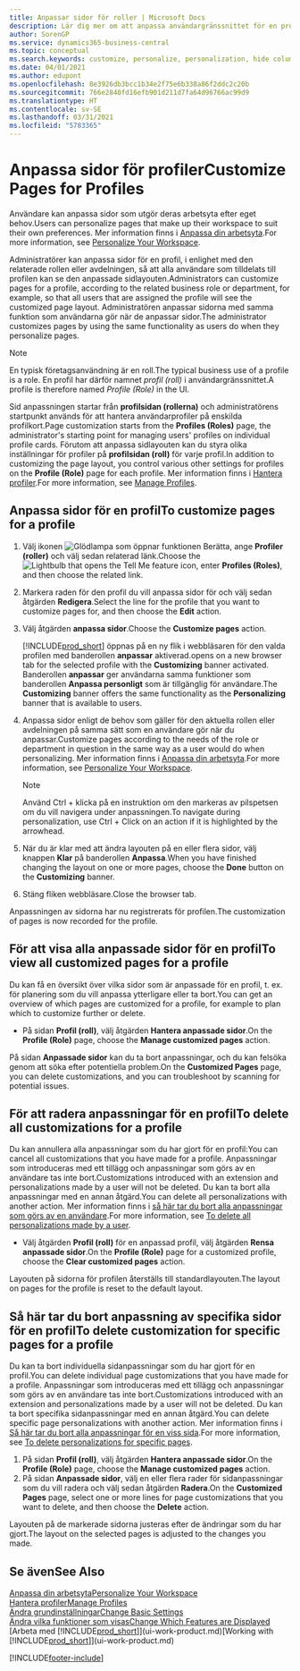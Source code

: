 ```yaml
---
title: Anpassar sidor för roller | Microsoft Docs
description: Lär dig mer om att anpassa användargränssnittet för en profil (roll) så att alla användare som är tilldelade den rollen ser en anpassad arbetsyta.
author: SorenGP
ms.service: dynamics365-business-central
ms.topic: conceptual
ms.search.keywords: customize, personalize, personalization, hide columns, remove fields, move fields
ms.date: 04/01/2021
ms.author: edupont
ms.openlocfilehash: 8e3926db3bcc1b34e2f75e6b338a86f2ddc2c20b
ms.sourcegitcommit: 766e2840fd16efb901d211d7fa64d96766ac99d9
ms.translationtype: HT
ms.contentlocale: sv-SE
ms.lasthandoff: 03/31/2021
ms.locfileid: "5783365"
---
```

# <a name="customize-pages-for-profiles"></a><span data-ttu-id="31e93-103">Anpassa sidor för profiler</span><span class="sxs-lookup"><span data-stu-id="31e93-103">Customize Pages for Profiles</span></span>
<span data-ttu-id="31e93-104">Användare kan anpassa sidor som utgör deras arbetsyta efter eget behov.</span><span class="sxs-lookup"><span data-stu-id="31e93-104">Users can personalize pages that make up their workspace to suit their own preferences.</span></span> <span data-ttu-id="31e93-105">Mer information finns i [Anpassa din arbetsyta](ui-personalization-user.md).</span><span class="sxs-lookup"><span data-stu-id="31e93-105">For more information, see [Personalize Your Workspace](ui-personalization-user.md).</span></span>

<span data-ttu-id="31e93-106">Administratörer kan anpassa sidor för en profil, i enlighet med den relaterade rollen eller avdelningen, så att alla användare som tilldelats till profilen kan se den anpassade sidlayouten.</span><span class="sxs-lookup"><span data-stu-id="31e93-106">Administrators can customize pages for a profile, according to the related business role or department, for example, so that all users that are assigned the profile will see the customized page layout.</span></span> <span data-ttu-id="31e93-107">Administratören anpassar sidorna med samma funktion som användarna gör när de anpassar sidor.</span><span class="sxs-lookup"><span data-stu-id="31e93-107">The administrator customizes pages by using the same functionality as users do when they personalize pages.</span></span>

> [!NOTE]
> <span data-ttu-id="31e93-108">En typisk företagsanvändning är en roll.</span><span class="sxs-lookup"><span data-stu-id="31e93-108">The typical business use of a profile is a role.</span></span> <span data-ttu-id="31e93-109">En profil har därför namnet *profil (roll)* i användargränssnittet.</span><span class="sxs-lookup"><span data-stu-id="31e93-109">A profile is therefore named *Profile (Role)* in the UI.</span></span>

<span data-ttu-id="31e93-110">Sid anpassningen startar från **profilsidan (rollerna)** och administratörens startpunkt används för att hantera användarprofiler på enskilda profilkort.</span><span class="sxs-lookup"><span data-stu-id="31e93-110">Page customization starts from the **Profiles (Roles)** page, the administrator's starting point for managing users' profiles on individual profile cards.</span></span> <span data-ttu-id="31e93-111">Förutom att anpassa sidlayouten kan du styra olika inställningar för profiler på **profilsidan (roll)** för varje profil.</span><span class="sxs-lookup"><span data-stu-id="31e93-111">In addition to customizing the page layout, you control various other settings for profiles on the **Profile (Role)** page for each profile.</span></span> <span data-ttu-id="31e93-112">Mer information finns i [Hantera profiler](admin-users-profiles-roles.md).</span><span class="sxs-lookup"><span data-stu-id="31e93-112">For more information, see [Manage Profiles](admin-users-profiles-roles.md).</span></span>

## <a name="to-customize-pages-for-a-profile"></a><span data-ttu-id="31e93-113">Anpassa sidor för en profil</span><span class="sxs-lookup"><span data-stu-id="31e93-113">To customize pages for a profile</span></span>
1. <span data-ttu-id="31e93-114">Välj ikonen ![Glödlampa som öppnar funktionen Berätta](media/ui-search/search_small.png "Berätta vad du vill göra"), ange **Profiler (roller)** och välj sedan relaterad länk.</span><span class="sxs-lookup"><span data-stu-id="31e93-114">Choose the ![Lightbulb that opens the Tell Me feature](media/ui-search/search_small.png "Tell me what you want to do") icon, enter **Profiles (Roles)**, and then choose the related link.</span></span>
2. <span data-ttu-id="31e93-115">Markera raden för den profil du vill anpassa sidor för och välj sedan åtgärden **Redigera**.</span><span class="sxs-lookup"><span data-stu-id="31e93-115">Select the line for the profile that you want to customize pages for, and then choose the **Edit** action.</span></span>
3. <span data-ttu-id="31e93-116">Välj åtgärden **anpassa sidor**.</span><span class="sxs-lookup"><span data-stu-id="31e93-116">Choose the **Customize pages** action.</span></span>

    [!INCLUDE[prod_short](includes/prod_short.md)] <span data-ttu-id="31e93-117">öppnas på en ny flik i webbläsaren för den valda profilen med banderollen **anpassar** aktiverad.</span><span class="sxs-lookup"><span data-stu-id="31e93-117">opens on a new browser tab for the selected profile with the **Customizing** banner activated.</span></span> <span data-ttu-id="31e93-118">Banderollen **anpassar** ger användarna samma funktioner som banderollen **Anpassa personligt** som är tillgänglig för användare.</span><span class="sxs-lookup"><span data-stu-id="31e93-118">The **Customizing** banner offers the same functionality as the **Personalizing** banner that is available to users.</span></span>

4. <span data-ttu-id="31e93-119">Anpassa sidor enligt de behov som gäller för den aktuella rollen eller avdelningen på samma sätt som en användare gör när du anpassar.</span><span class="sxs-lookup"><span data-stu-id="31e93-119">Customize pages according to the needs of the role or department in question in the same way as a user would do when personalizing.</span></span> <span data-ttu-id="31e93-120">Mer information finns i [Anpassa din arbetsyta](ui-personalization-user.md).</span><span class="sxs-lookup"><span data-stu-id="31e93-120">For more information, see [Personalize Your Workspace](ui-personalization-user.md).</span></span>

    > [!NOTE]
    > <span data-ttu-id="31e93-121">Använd Ctrl + klicka på en instruktion om den markeras av pilspetsen om du vill navigera under anpassningen.</span><span class="sxs-lookup"><span data-stu-id="31e93-121">To navigate during personalization, use Ctrl + Click on an action if it is highlighted by the arrowhead.</span></span>

5. <span data-ttu-id="31e93-122">När du är klar med att ändra layouten på en eller flera sidor, välj knappen **Klar** på banderollen **Anpassa**.</span><span class="sxs-lookup"><span data-stu-id="31e93-122">When you have finished changing the layout on one or more pages, choose the **Done** button on the **Customizing** banner.</span></span>
6. <span data-ttu-id="31e93-123">Stäng fliken webbläsare.</span><span class="sxs-lookup"><span data-stu-id="31e93-123">Close the browser tab.</span></span>

<span data-ttu-id="31e93-124">Anpassningen av sidorna har nu registrerats för profilen.</span><span class="sxs-lookup"><span data-stu-id="31e93-124">The customization of pages is now recorded for the profile.</span></span>

## <a name="to-view-all-customized-pages-for-a-profile"></a><span data-ttu-id="31e93-125">För att visa alla anpassade sidor för en profil</span><span class="sxs-lookup"><span data-stu-id="31e93-125">To view all customized pages for a profile</span></span>

<span data-ttu-id="31e93-126">Du kan få en översikt över vilka sidor som är anpassade för en profil, t. ex. för planering som du vill anpassa ytterligare eller ta bort.</span><span class="sxs-lookup"><span data-stu-id="31e93-126">You can get an overview of which pages are customized for a profile, for example to plan which to customize further or delete.</span></span>

- <span data-ttu-id="31e93-127">På sidan **Profil (roll)**, välj åtgärden **Hantera anpassade sidor**.</span><span class="sxs-lookup"><span data-stu-id="31e93-127">On the **Profile (Role)** page, choose the **Manage customized pages** action.</span></span>

<span data-ttu-id="31e93-128">På sidan **Anpassade sidor** kan du ta bort anpassningar, och du kan felsöka genom att söka efter potentiella problem.</span><span class="sxs-lookup"><span data-stu-id="31e93-128">On the **Customized Pages** page, you can delete customizations, and you can troubleshoot by scanning for potential issues.</span></span>  

## <a name="to-delete-all-customizations-for-a-profile"></a><span data-ttu-id="31e93-129">För att radera anpassningar för en profil</span><span class="sxs-lookup"><span data-stu-id="31e93-129">To delete all customizations for a profile</span></span>
<span data-ttu-id="31e93-130">Du kan annullera alla anpassningar som du har gjort för en profil:</span><span class="sxs-lookup"><span data-stu-id="31e93-130">You can cancel all customizations that you have made for a profile.</span></span> <span data-ttu-id="31e93-131">Anpassningar som introduceras med ett tillägg och anpassningar som görs av en användare tas inte bort.</span><span class="sxs-lookup"><span data-stu-id="31e93-131">Customizations introduced with an extension and personalizations made by a user will not be deleted.</span></span> <span data-ttu-id="31e93-132">Du kan ta bort alla anpassningar med en annan åtgärd.</span><span class="sxs-lookup"><span data-stu-id="31e93-132">You can delete all personalizations with another action.</span></span> <span data-ttu-id="31e93-133">Mer information finns i [så här tar du bort alla anpassningar som görs av en användare](admin-users-profiles-roles.md#to-delete-all-personalizations-made-by-a-user).</span><span class="sxs-lookup"><span data-stu-id="31e93-133">For more information, see [To delete all personalizations made by a user](admin-users-profiles-roles.md#to-delete-all-personalizations-made-by-a-user).</span></span>

- <span data-ttu-id="31e93-134">Välj åtgärden **Profil (roll)** för en anpassad profil, välj åtgärden **Rensa anpassade sidor**.</span><span class="sxs-lookup"><span data-stu-id="31e93-134">On the **Profile (Role)** page for a customized profile, choose the **Clear customized pages** action.</span></span>

<span data-ttu-id="31e93-135">Layouten på sidorna för profilen återställs till standardlayouten.</span><span class="sxs-lookup"><span data-stu-id="31e93-135">The layout on pages for the profile is reset to the default layout.</span></span>  

## <a name="to-delete-customization-for-specific-pages-for-a-profile"></a><span data-ttu-id="31e93-136">Så här tar du bort anpassning av specifika sidor för en profil</span><span class="sxs-lookup"><span data-stu-id="31e93-136">To delete customization for specific pages for a profile</span></span>
<span data-ttu-id="31e93-137">Du kan ta bort individuella sidanpassningar som du har gjort för en profil.</span><span class="sxs-lookup"><span data-stu-id="31e93-137">You can delete individual page customizations that you have made for a profile.</span></span> <span data-ttu-id="31e93-138">Anpassningar som introduceras med ett tillägg och anpassningar som görs av en användare tas inte bort.</span><span class="sxs-lookup"><span data-stu-id="31e93-138">Customizations introduced with an extension and personalizations made by a user will not be deleted.</span></span> <span data-ttu-id="31e93-139">Du kan ta bort specifika sidanpassningar med en annan åtgärd.</span><span class="sxs-lookup"><span data-stu-id="31e93-139">You can delete specific page personalizations with another action.</span></span> <span data-ttu-id="31e93-140">Mer information finns i [Så här tar du bort alla anpassningar för en viss sida](admin-users-profiles-roles.md#to-delete-personalizations-for-specific-pages).</span><span class="sxs-lookup"><span data-stu-id="31e93-140">For more information, see [To delete personalizations for specific pages](admin-users-profiles-roles.md#to-delete-personalizations-for-specific-pages).</span></span>

1. <span data-ttu-id="31e93-141">På sidan **Profil (roll)**, välj åtgärden **Hantera anpassade sidor**.</span><span class="sxs-lookup"><span data-stu-id="31e93-141">On the **Profile (Role)** page, choose the **Manage customized pages** action.</span></span>
2. <span data-ttu-id="31e93-142">På sidan **Anpassade sidor**, välj en eller flera rader för sidanpassningar som du vill radera och välj sedan åtgärden **Radera**.</span><span class="sxs-lookup"><span data-stu-id="31e93-142">On the **Customized Pages** page, select one or more lines for page customizations that you want to delete, and then choose the **Delete** action.</span></span>

<span data-ttu-id="31e93-143">Layouten på de markerade sidorna justeras efter de ändringar som du har gjort.</span><span class="sxs-lookup"><span data-stu-id="31e93-143">The layout on the selected pages is adjusted to the changes you made.</span></span>

## <a name="see-also"></a><span data-ttu-id="31e93-144">Se även</span><span class="sxs-lookup"><span data-stu-id="31e93-144">See Also</span></span>

[<span data-ttu-id="31e93-145">Anpassa din arbetsyta</span><span class="sxs-lookup"><span data-stu-id="31e93-145">Personalize Your Workspace</span></span>](ui-personalization-user.md)  
[<span data-ttu-id="31e93-146">Hantera profiler</span><span class="sxs-lookup"><span data-stu-id="31e93-146">Manage Profiles</span></span>](admin-users-profiles-roles.md)  
[<span data-ttu-id="31e93-147">Ändra grundinställningar</span><span class="sxs-lookup"><span data-stu-id="31e93-147">Change Basic Settings</span></span>](ui-change-basic-settings.md)  
[<span data-ttu-id="31e93-148">Ändra vilka funktioner som visas</span><span class="sxs-lookup"><span data-stu-id="31e93-148">Change Which Features are Displayed</span></span>](ui-experiences.md)  
<span data-ttu-id="31e93-149">[Arbeta med [!INCLUDE[prod_short](includes/prod_short.md)]](ui-work-product.md)</span><span class="sxs-lookup"><span data-stu-id="31e93-149">[Working with [!INCLUDE[prod_short](includes/prod_short.md)]](ui-work-product.md)</span></span>  


[!INCLUDE[footer-include](includes/footer-banner.md)]